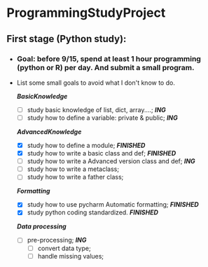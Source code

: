 # ProgrammingStudyProject
## First stage (Python study): 
- ### Goal: before 9/15, spend at least 1 hour programming (python or R) per day. And submit a small program. 

- List some small goals to avoid what I don't know to do.

  _**BasicKnowledge**_
  - [ ] study basic knowledge of list, dict, array....; _**ING**_
  - [ ] study how to define a variable: private & public; _**ING**_

  _**AdvancedKnowledge**_
  - [x] study how to define a module; _**FINISHED**_
  - [x] study how to write a basic class and def; _**FINISHED**_
  - [ ] study how to write a Advanced version class and def; _**ING**_
  - [ ] study how to write a metaclass;
  - [ ] study how to write a father class;

  _**Formatting**_  
  - [x] study how to use pycharm Automatic formatting; _**FINISHED**_
  - [x] study python coding standardized. _**FINISHED**_

  _**Data processing**_
  - [ ] pre-processing; _**ING**_
    - [ ] convert data type;
    - [ ] handle missing values;
